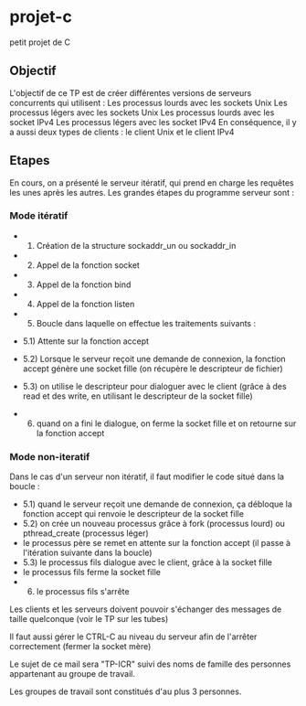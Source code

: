 # projet-c
petit projet de C

## Objectif

L'objectif de ce TP est de créer différentes versions de serveurs concurrents qui utilisent :
Les processus lourds avec les sockets Unix
Les processus légers avec les sockets Unix
Les processus lourds avec les socket IPv4
Les processus légers avec les socket IPv4
En conséquence, il y a aussi deux types de clients : le client Unix et le client IPv4
 

## Etapes

En cours, on a présenté le serveur itératif, qui prend en charge les requêtes les unes après les autres. Les grandes étapes du programme serveur sont :
 
### Mode itératif

- 1) Création de la structure sockaddr_un ou sockaddr_in
- 2) Appel de la fonction socket
- 3) Appel de la fonction bind
- 4) Appel de la fonction listen

- 5) Boucle dans laquelle on effectue les traitements suivants :
- 5.1) Attente sur la fonction accept
- 5.2) Lorsque le serveur reçoit une demande de connexion, la fonction accept génère une socket fille (on récupère le descripteur de fichier)
- 5.3) on utilise le descripteur pour dialoguer avec le client (grâce à des read et des write, en utilisant le descripteur de la socket fille)
- 6) quand on a fini le dialogue, on ferme la socket fille et on retourne sur la fonction accept
 
### Mode non-iteratif

Dans le cas d'un serveur non itératif, il faut modifier le code situé dans la boucle :
- 5.1) quand le serveur reçoit une demande de connexion, ça débloque la fonction accept qui renvoie le descripteur de la socket fille
- 5.2) on crée un nouveau processus grâce à fork (processus lourd) ou pthread_create (processus léger)
- le processus père se remet en attente sur la fonction accept (il passe à l'itération suivante dans la boucle)
- 5.3) le processus fils dialogue avec le client, grâce à la socket fille
- le processus fils ferme la socket fille
- 6) le processus fils s'arrête
 

 

 

Les clients et les serveurs doivent pouvoir s'échanger des messages de taille quelconque (voir le TP sur les tubes)
 

Il faut aussi gérer le CTRL-C au niveau du serveur afin de l'arrêter correctement (fermer la socket mère)
 

 
 

Le sujet de ce mail sera "TP-ICR" suivi des noms de famille des personnes appartenant au groupe de travail.
 

Les groupes de travail sont constitués d'au plus 3 personnes.
